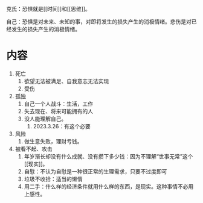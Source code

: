 克氏：恐惧就是[[时间]]和[[思维]]。

自己：恐惧是对未来、未知的事，对即将发生的损失产生的消极情绪。悲伤是对已经发生的损失产生的消极情绪。

# 内容
1. 死亡
	1. 欲望无法被满足、自我意志无法实现
	2. 受伤
2. 孤独
	1. 自己一个人战斗：生活，工作
	2. 失去现在、将来可能拥有的人
	3. 没人能理解自己。
		1. 2023.3.26：有这个必要
3. 风险
	1. 做生意失败，理财亏钱。
4. 被看不起、攻击
	1. 年岁渐长却没有什么成就、没有攒下多少钱：因为不理解“世事无常”这个[[现实]]。
	2. 自慰：不认为自慰是一种很正常的生理需求，只要不过度即可
	3. 垃圾不收拾：适当的懒惰
	4. 用二手：什么样的经济条件就用什么样的东西，是现实。这种事情不必用上感性。
